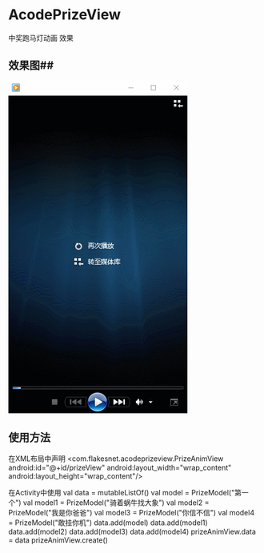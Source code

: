 # AcodePrizeView
中奖跑马灯动画 效果
## 效果图##
![效果图](https://github.com/workertao/acode_emoji_example/raw/master/images/GIF.gif)

## 使用方法 ##
在XML布局中声明
    <com.flakesnet.acodeprizeview.PrizeAnimView
        android:id="@+id/prizeView"
        android:layout_width="wrap_content"
        android:layout_height="wrap_content"/>
        
在Activity中使用
        val data = mutableListOf<PrizeModel>()
        val model = PrizeModel("第一个")
        val model1 = PrizeModel("骑着蜗牛找大象")
        val model2 = PrizeModel("我是你爸爸")
        val model3 = PrizeModel("你信不信")
        val model4 = PrizeModel("敢挂你机")
        data.add(model)
        data.add(model1)
        data.add(model2)
        data.add(model3)
        data.add(model4)
        prizeAnimView.data = data
        prizeAnimView.create()